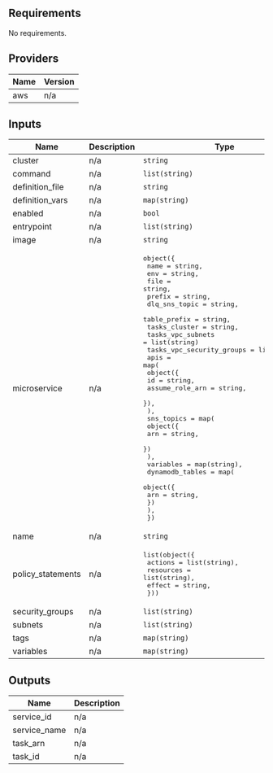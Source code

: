 ## Requirements

No requirements.

## Providers

| Name | Version |
|------|---------|
| aws | n/a |

## Inputs

| Name | Description | Type | Default | Required |
|------|-------------|------|---------|:--------:|
| cluster | n/a | `string` | `""` | no |
| command | n/a | `list(string)` | `[]` | no |
| definition\_file | n/a | `string` | `""` | no |
| definition\_vars | n/a | `map(string)` | `{}` | no |
| enabled | n/a | `bool` | `true` | no |
| entrypoint | n/a | `list(string)` | `[]` | no |
| image | n/a | `string` | n/a | yes |
| microservice | n/a | <pre>object({<br>    name = string,<br>    env = string,<br>    file = string,<br>    prefix = string,<br>    dlq_sns_topic = string,<br>    table_prefix = string,<br>    tasks_cluster = string,<br>    tasks_vpc_subnets = list(string)<br>    tasks_vpc_security_groups = list(string)<br>    apis = map(<br>    object({<br>      id = string,<br>      assume_role_arn = string,<br>    }),<br>    ),<br>    sns_topics = map(<br>    object({<br>      arn = string,<br>    })<br>    ),<br>    variables = map(string),<br>    dynamodb_tables = map(<br>    object({<br>      arn = string,<br>    })<br>    ),<br>  })</pre> | n/a | yes |
| name | n/a | `string` | `""` | no |
| policy\_statements | n/a | <pre>list(object({<br>    actions = list(string),<br>    resources = list(string),<br>    effect = string,<br>  }))</pre> | `[]` | no |
| security\_groups | n/a | `list(string)` | `[]` | no |
| subnets | n/a | `list(string)` | `[]` | no |
| tags | n/a | `map(string)` | `{}` | no |
| variables | n/a | `map(string)` | `{}` | no |

## Outputs

| Name | Description |
|------|-------------|
| service\_id | n/a |
| service\_name | n/a |
| task\_arn | n/a |
| task\_id | n/a |

